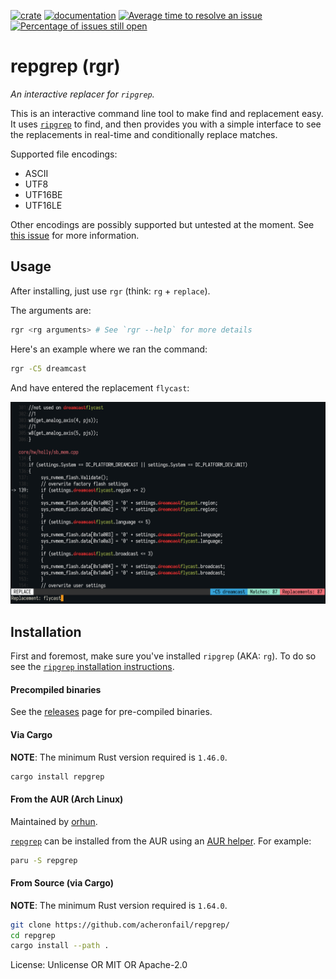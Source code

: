 [![crate](https://img.shields.io/crates/v/repgrep)](https://crates.io/crates/repgrep)
[![documentation](https://docs.rs/repgrep/badge.svg)](https://docs.rs/repgrep)
[![Average time to resolve an issue](https://isitmaintained.com/badge/resolution/acheronfail/repgrep.svg)](https://isitmaintained.com/project/acheronfail/repgrep "Average time to resolve an issue")
[![Percentage of issues still open](https://isitmaintained.com/badge/open/acheronfail/repgrep.svg)](https://isitmaintained.com/project/acheronfail/repgrep "Percentage of issues still open")

# repgrep (rgr)

_An interactive replacer for `ripgrep`._

This is an interactive command line tool to make find and replacement easy.
It uses [`ripgrep`] to find, and then provides you with a simple interface to see
the replacements in real-time and conditionally replace matches.

Supported file encodings:

* ASCII
* UTF8
* UTF16BE
* UTF16LE

Other encodings are possibly supported but untested at the moment.
See [this issue](https://github.com/acheronfail/repgrep/issues/12) for more information.

## Usage

After installing, just use `rgr` (think: `rg` + `replace`).

The arguments are:

```bash
rgr <rg arguments> # See `rgr --help` for more details
```

Here's an example where we ran the command:

```bash
rgr -C5 dreamcast
```

And have entered the replacement `flycast`:

![demo using rgr](./doc/demo.png)

## Installation

First and foremost, make sure you've installed `ripgrep` (AKA: `rg`).
To do so see the [`ripgrep` installation instructions].

#### Precompiled binaries

See the [releases] page for pre-compiled binaries.

#### Via Cargo

**NOTE**: The minimum Rust version required is `1.46.0`.

```bash
cargo install repgrep
```

#### From the AUR (Arch Linux)

Maintained by [orhun](https://github.com/orhun).

[`repgrep`](https://aur.archlinux.org/packages?O=0&K=repgrep) can be installed from the AUR using an [AUR helper](https://wiki.archlinux.org/title/AUR_helpers). For example:

```bash
paru -S repgrep
```

#### From Source (via Cargo)

**NOTE**: The minimum Rust version required is `1.64.0`.

```bash
git clone https://github.com/acheronfail/repgrep/
cd repgrep
cargo install --path .
```

[`ripgrep`]: https://github.com/BurntSushi/ripgrep
[releases]: https://github.com/acheronfail/repgrep/releases
[`ripgrep` installation instructions]: https://github.com/BurntSushi/ripgrep/#installation

License: Unlicense OR MIT OR Apache-2.0
